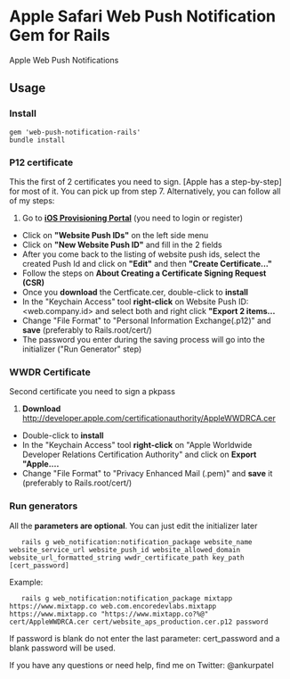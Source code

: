 Apple Safari Web Push Notification Gem for Rails
=================================

Apple Web Push Notifications

## Usage

### Install

```
gem 'web-push-notification-rails'
bundle install
```

### P12 certificate
This the first of 2 certificates you need to sign.
[Apple has a step-by-step] for most of it. You can pick up from step 7.
Alternatively, you can follow all of my steps:

1. Go to <b>[iOS Provisioning Portal]</b> (you need to login or register)
* Click on <b>"Website Push IDs"</b> on the left side menu
* Click on <b>"New Website Push ID"</b> and fill in the 2 fields
* After you come back to the listing of website push ids, select the created Push Id and click on <b>"Edit"</b> and then <b>"Create Certificate..."</b>
* Follow the steps on <b>About Creating a Certificate Signing Request (CSR)</b>
* Once you <b>download</b> the Certficate.cer, double-click to <b>install</b>
* In the "Keychain Access" tool <b>right-click</b> on Website Push ID: <web.company.id> and select both and right click <b>"Export 2 items...</b>
* Change "File Format" to "Personal Information Exchange(.p12)" and <b>save</b> (preferably to Rails.root/cert/)
* The password you enter during the saving process will go into the initializer ("Run Generator" step)

### WWDR Certificate
Second certificate you need to sign a pkpass

1. <b>Download</b> http://developer.apple.com/certificationauthority/AppleWWDRCA.cer
* Double-click to <b>install</b>
* In the "Keychain Access" tool <b>right-click</b> on "Apple Worldwide Developer Relations Certification Authority" and click on <b>Export "Apple....</b>
* Change "File Format" to "Privacy Enhanced Mail (.pem)" and <b>save</b> it (preferably to Rails.root/cert/)

### Run generators
All the <b>parameters are optional</b>. You can just edit the initializer later
```
   rails g web_notification:notification_package website_name website_service_url website_push_id website_allowed_domain website_url_formatted_string wwdr_certificate_path key_path [cert_password]
```

Example:
```
   rails g web_notification:notification_package mixtapp https://www.mixtapp.co web.com.encoredevlabs.mixtapp https://www.mixtapp.co "https://www.mixtapp.co?%@" cert/AppleWWDRCA.cer cert/website_aps_production.cer.p12 password
```

If password is blank do not enter the last parameter: cert_password and a blank password will be used.

If you have any questions or need help, find me on Twitter: @ankurpatel

[Safari Push Notification]: https://developer.apple.com/notifications/safari-push-notifications/
[iOS Provisioning Portal]: https://developer.apple.com/devcenter/ios/index.action
[Apple WWDC Session Video]: https://developer.apple.com/wwdc/videos/index.php?id=614
[Apple documentation]: https://developer.apple.com/library/mac/documentation/NetworkingInternet/Conceptual/NotificationProgrammingGuideForWebsites/PushNotifications/PushNotifications.html

